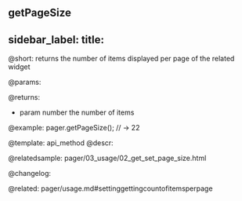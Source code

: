 getPageSize
---
sidebar_label: 
title: 
---          

@short: returns the number of items displayed per page of the related widget


@params:


@returns:
- param	number  the number of items


@example:
pager.getPageSize();
// -> 22


@template: api_method
@descr:




@relatedsample:
pager/03_usage/02_get_set_page_size.html

@changelog:


@related: pager/usage.md#settinggettingcountofitemsperpage